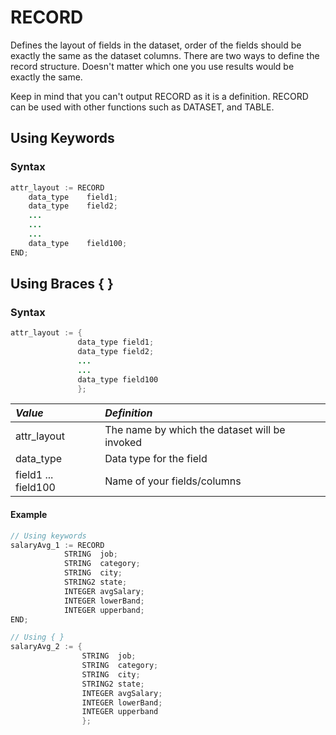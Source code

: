 # RECORD

Defines the layout of fields in the dataset, order of the fields should be exactly the same as the dataset columns. There are two ways to define the record structure. Doesn't matter which one you use results would be exactly the same.

Keep in mind that you can't output RECORD as it is a definition.  RECORD can be used with other  functions such as DATASET, and TABLE. 

## Using Keywords


### Syntax

```java
attr_layout := RECORD
    data_type    field1;
    data_type    field2;
    ...
    ...
    ...
    data_type    field100;
END;
```

## Using Braces { }

### Syntax

```java
attr_layout := {
               data_type field1;
               data_type field2;
               ...
               ...
               data_type field100
               };
```

|*Value*|*Definition*|
|:----|:---------|
attr_layout | The name by which the dataset will be invoked 
data_type   | Data type for the field
field1 ... field100 | Name of your fields/columns

#### Example

```java
// Using keywords
salaryAvg_1 := RECORD
            STRING  job;
            STRING  category;
            STRING  city;
            STRING2 state;
            INTEGER avgSalary;
            INTEGER lowerBand;
            INTEGER upperband;
END;

// Using { }
salaryAvg_2 := {
                STRING  job;
                STRING  category;
                STRING  city;
                STRING2 state;
                INTEGER avgSalary;
                INTEGER lowerBand;
                INTEGER upperband
                };
```



